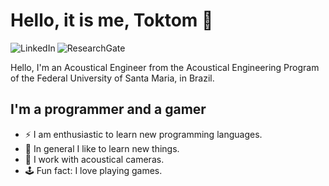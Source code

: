 # Hello, it is me, Toktom 👋

[<img align="left" alt="LinkedIn" src="https://img.shields.io/badge/LinkedIn-0077B5?style=for-the-badge&logo=linkedin&logoColor=white"/>][LinkedIn]
[<img align="left" alt="ResearchGate" src="https://img.shields.io/badge/ResearchGate-00CCBB?style=for-the-badge&logo=ResearchGate&logoColor=white"/>][ResearchGate]
</br>

Hello, I'm an Acoustical Engineer from the Acoustical Engineering Program of the Federal University of Santa Maria, in Brazil.

## I'm a programmer and a gamer

- ⚡ I am enthusiastic to learn new programming languages. 
- :book: In general I like to learn new things.
- :camera_flash: I work with acoustical cameras.
- 🕹️ Fun fact: I love playing games.


[ResearchGate]: https://www.researchgate.net/profile/Michael-Ackermann-3
[LinkedIn]: https://www.linkedin.com/in/michael-markus-ackermann/


